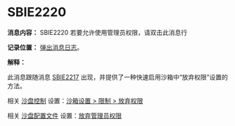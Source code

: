 # SBIE2220

**消息内容：** SBIE2220 若要允许使用管理员权限，请双击此消息行

**记录位置：** [弹出消息日志](PopupMessageLog.md)。

**解释：**

此消息跟随消息 [SBIE2217](SBIE2217.md) 出现，并提供了一种快速启用沙箱中“放弃权限”设置的方法。

相关 [沙盘控制](SandboxieControl.md) 设置：[沙箱设置 > 限制 > 放弃权限](RestrictionsSettings.md#drop-rights)

相关 [沙盘配置文件](SandboxieIni.md) 设置：[放弃管理员权限](DropAdminRights.md)

